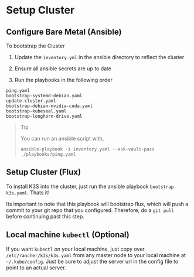 # Setup Cluster

## Configure Bare Metal (Ansible)

To bootstrap the Cluster

1) Update the `inventory.yml` in the ansible directory to reflect the cluster

2) Ensure all ansible secrets are up to date

3) Run the playbooks in the following order

```
ping.yaml
bootstrap-systemd-debian.yaml
update-cluster.yaml
bootstrap-debian-nvidia-cuda.yaml
bootstrap-kubeseal.yaml
bootstrap-longhorn-drive.yaml
```


> Tip
>
> You can run an ansible script with,
>
> ```
> ansible-playbook -i inventory.yaml --ask-vault-pass ./playbooks/ping.yaml
> ```

## Setup Cluster (Flux)

To install K3S into the cluster, just run the ansible playbook `bootstrap-k3s.yaml`. 
Thats it!

Its important to note that this playbook will bootstrap flux, which will push a commit
to your git repo that you configured. Therefore, do a `git pull` before 
continuing past this step.

## Local machine `kubectl` (Optional)

If you want `kubectl` on your local machine, just copy over `/etc/rancher/k3s/k3s.yaml`
from any master node to your local machine at `~/.kube/config`.
Just be sure to adjust the server url in the config file to point to an actual server.

